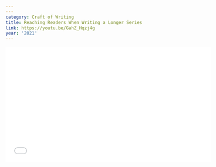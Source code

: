 ```yaml
---
---
category: Craft of Writing
title: Reaching Readers When Writing a Longer Series
link: https://youtu.be/GahZ_Hqzj4g
year: '2021'
---
```

<iframe width="560" height="315" src="{{ page.link }}" frameborder="0" allowfullscreen></iframe>
